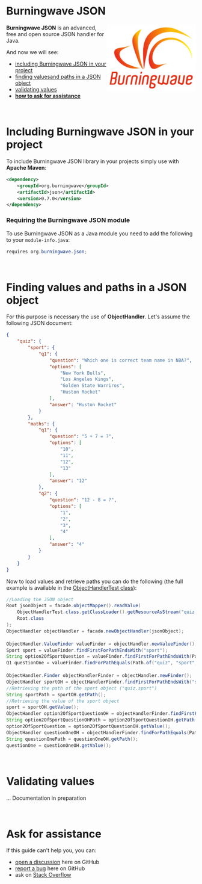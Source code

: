 # Burningwave JSON

<a href="https://www.burningwave.org">
<img src="https://raw.githubusercontent.com/burningwave/burningwave.github.io/main/logo.png" alt="logo.png" height="180px" align="right"/>
</a>

**Burningwave JSON** is an advanced, free and open source JSON handler for Java.

And now we will see:
* [including Burningwave JSON in your project](#Including-Burningwave-JSON-in-your-project)
* [finding values ​​and paths in a JSON object](#Finding-values-and-paths-in-a-JSON-object)
* [validating values](#Validating-values)
* [**how to ask for assistance**](#Ask-for-assistance)

<br/>

# <a name="Including-Burningwave-JSON-in-your-project"></a>Including Burningwave JSON in your project 
To include Burningwave JSON library in your projects simply use with **Apache Maven**:

```xml
<dependency>
    <groupId>org.burningwave</groupId>
    <artifactId>json</artifactId>
    <version>0.7.0</version>
</dependency>
```

### Requiring the Burningwave JSON module

To use Burningwave JSON as a Java module you need to add the following to your `module-info.java`: 

```java
requires org.burningwave.json;
```

<br/>

# <a name="Finding-values-and-paths-in-a-JSON-object"></a>Finding values ​​and paths in a JSON object
For this purpose is necessary the use of  **ObjectHandler**. Let's assume the following JSON document:

```json
{
    "quiz": {
        "sport": {
            "q1": {
                "question": "Which one is correct team name in NBA?",
                "options": [
                    "New York Bulls",
                    "Los Angeles Kings",
                    "Golden State Warriros",
                    "Huston Rocket"
                ],
                "answer": "Huston Rocket"
            }
        },
        "maths": {
            "q1": {
                "question": "5 + 7 = ?",
                "options": [
                    "10",
                    "11",
                    "12",
                    "13"
                ],
                "answer": "12"
            },
            "q2": {
                "question": "12 - 8 = ?",
                "options": [
                    "1",
                    "2",
                    "3",
                    "4"
                ],
                "answer": "4"
            }
        }
    }
}
```
Now to load values and retrieve paths you can do the following (the full example is available in the [ObjectHandlerTest class](https://github.com/burningwave/json/blob/main/src/test/java/org/burningwave/json/ObjectHandlerTest.java)):

```java
//Loading the JSON object
Root jsonObject = facade.objectMapper().readValue(
    ObjectHandlerTest.class.getClassLoader().getResourceAsStream("quiz.json"),
    Root.class
);
ObjectHandler objectHandler = facade.newObjectHandler(jsonObject);

ObjectHandler.ValueFinder valueFinder = objectHandler.newValueFinder();
Sport sport = valueFinder.findFirstForPathEndsWith("sport");
String option2OfSportQuestion = valueFinder.findFirstForPathEndsWith(Path.of("sport", "q1", "options[1]"));
Q1 questionOne = valueFinder.findForPathEquals(Path.of("quiz", "sport", "q1"));

ObjectHandler.Finder objectHandlerFinder = objectHandler.newFinder();
ObjectHandler sportOH = objectHandlerFinder.findFirstForPathEndsWith("sport");
//Retrieving the path of the sport object ("quiz.sport")
String sportPath = sportOH.getPath();
//Retrieving the value of the sport object
sport = sportOH.getValue();
ObjectHandler option2OfSportQuestionOH = objectHandlerFinder.findFirstForPathEndsWith(Path.of("sport", "q1", "options[1]"));
String option2OfSportQuestionOHPath = option2OfSportQuestionOH.getPath();
option2OfSportQuestion = option2OfSportQuestionOH.getValue();
ObjectHandler questionOneOH = objectHandlerFinder.findForPathEquals(Path.of("quiz", "sport", "q1"));
String questionOnePath = questionOneOH.getPath();
questionOne = questionOneOH.getValue();
```

<br />

# <a name="Validating-values"></a>Validating values
... Documentation in preparation

<br />

# <a name="Ask-for-assistance"></a>Ask for assistance
If this guide can't help you, you can:
* [open a discussion](https://github.com/burningwave/json/discussions) here on GitHub
* [report a bug](https://github.com/burningwave/json/issues) here on GitHub
* ask on [Stack Overflow](https://stackoverflow.com/search?q=burningwave)
